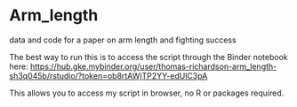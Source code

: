 # Arm_length
data and code for a paper on arm length and fighting success

The best way to run this is to access the script through the Binder notebook here: https://hub.gke.mybinder.org/user/thomas-richardson-arm_length-sh3q045b/rstudio/?token=ob8rtAWjTP2YY-edUlC3pA

This allows you to access my script in browser, no R or packages required. 
